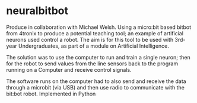 # neuralbitbot

Produce in collaboration with Michael Welsh.
Using a micro:bit based bitbot from 4tronix to produce a potential teaching tool; an example of artificial neurons used control a robot. The aim is for this tool to be used with 3rd-year Undergraduates, as part of a module on Artificial Intelligence.

The solution was to use the computer to run and train a single neuron; then for the robot to send values from the line sensors back to the program running on a Computer and receive control signals. 

The software runs on the computer had to also send and receive the data through a microbit (via USB) and then use radio to communicate with the bit:bot robot. Implemented in Python
